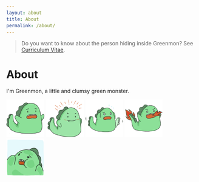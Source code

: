 ```yaml
---
layout: about
title: About
permalink: /about/
---
```


> Do you want to know about the person hiding inside Greenmon?
> See [Curriculum Vitae](/assets/Curriculum_Vitae_latest.pdf).

# About

I'm Greenmon, a little and clumsy green monster.


<img src="/assets/images/Greenmon-1.png" alt="" width="100" height="100">
<img src="/assets/images/Greenmon-2.png" alt="" width="100" height="100">
<img src="/assets/images/Greenmon-3.png" alt="" width="100" height="100">
<img src="/assets/images/Greenmon-4.png" alt="" width="100" height="100">
<img src="/assets/images/Greenmon-5.png" alt="" width="100" height="100">